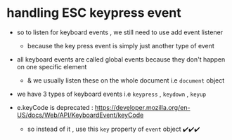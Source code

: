 # handling ESC keypress event 

- so to listen for keyboard events , we still need to use add event listener 
    - because the key press event is simply just another type of event 
    
- all keyboard events are called global events because they don't happen on one specific element
    - & we usually listen these on the whole document i.e `document` object

- we have 3 types of keyboard events i.e `keypress` , `keydown` , `keyup` 

- e.keyCode is deprecated : https://developer.mozilla.org/en-US/docs/Web/API/KeyboardEvent/keyCode 
    - so instead of it , use this `key` property of `event` object ✔️✔️✔️
